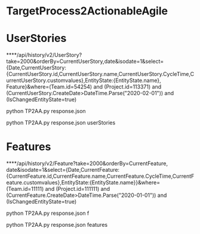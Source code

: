 # TargetProcess2ActionableAgile

# UserStories

****/api/history/v2/UserStory?take=2000&orderBy=CurrentUserStory,date&isodate=1&select={Date,CurrentUserStory:{CurrentUserStory.id,CurrentUserStory.name,CurrentUserStory.CycleTime,CurrentUserStory.customvalues},EntityState:{EntityState.name}, Feature}&where=(Team.id=54254) and (Project.id=113371) and (CurrentUserStory.CreateDate>DateTime.Parse("2020-02-01")) and (IsChangedEntityState=true)

python TP2AA.py response.json

python TP2AA.py response.json userStories 

# Features

****/api/history/v2/Feature?take=2000&orderBy=CurrentFeature, date&isodate=1&select={Date,CurrentFeature:{CurrentFeature.id,CurrentFeature.name,CurrentFeature.CycleTime,CurrentFeature.customvalues},EntityState:{EntityState.name}}&where=(Team.id=11111) and (Project.id=111111) and (CurrentFeature.CreateDate>DateTime.Parse("2020-01-01")) and (IsChangedEntityState=true)

python TP2AA.py response.json f

python TP2AA.py response.json features
